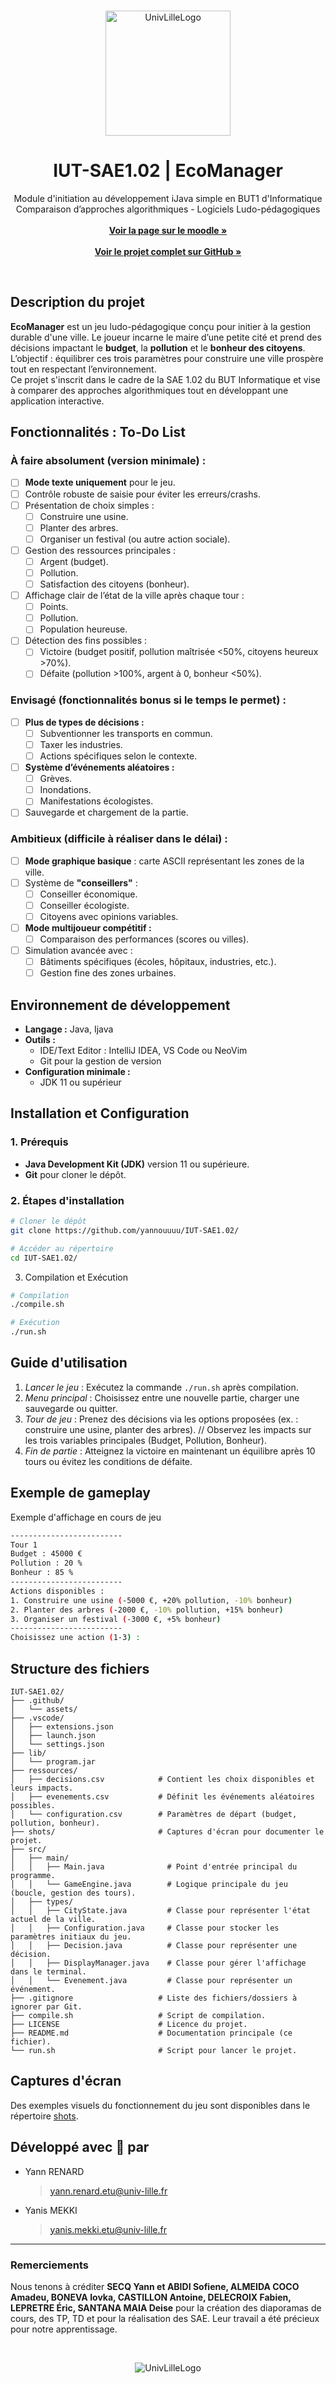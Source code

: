 <br/>
<p align="center">
    <picture>
        <source media="(prefers-color-scheme: dark)" srcset="https://github.com/yannouuuu/IUT-SAE1.01/raw/main/.github/assets/header_univlille_light.png" width="200px">
        <img alt="UnivLilleLogo" src="https://github.com/yannouuuu/IUT-SAE1.01/raw/main/.github/assets/header_univlille_dark.png" width="200px">
    </picture>
  <h1 align="center">IUT-SAE1.02 | EcoManager</h1>
</p>

<p align="center">
    Module d'initiation au développement iJava simple en BUT1 d'Informatique
    <br/>
    Comparaison d’approches algorithmiques
    - Logiciels Ludo-pédagogiques
    <br/>
    <br/>
    <a href="https://moodle.univ-lille.fr/course/view.php?id=30388&sectionid=262713"><strong>Voir la page sur le moodle »</strong></a>
    <br/>
    <br/>
    <a href="https://github.com/yannouuuu/IUT-SAE1.02/"><strong>Voir le projet complet sur GitHub »</strong></a>
</p>

<br/>

## Description du projet

**EcoManager** est un jeu ludo-pédagogique conçu pour initier à la gestion durable d'une ville. 
Le joueur incarne le maire d’une petite cité et prend des décisions impactant le **budget**, la **pollution** et le **bonheur des citoyens**.  
L’objectif : équilibrer ces trois paramètres pour construire une ville prospère tout en respectant l’environnement.  
Ce projet s'inscrit dans le cadre de la SAE 1.02 du BUT Informatique et vise à comparer des approches algorithmiques tout en développant une application interactive.

## Fonctionnalités : To-Do List

### **À faire absolument (version minimale) :**
- [ ] **Mode texte uniquement** pour le jeu.  
- [ ] Contrôle robuste de saisie pour éviter les erreurs/crashs.  
- [ ] Présentation de choix simples :  
  - [ ] Construire une usine.  
  - [ ] Planter des arbres.  
  - [ ] Organiser un festival (ou autre action sociale).  
- [ ] Gestion des ressources principales :  
  - [ ] Argent (budget).  
  - [ ] Pollution.  
  - [ ] Satisfaction des citoyens (bonheur).  
- [ ] Affichage clair de l’état de la ville après chaque tour :  
  - [ ] Points.  
  - [ ] Pollution.  
  - [ ] Population heureuse.  
- [ ] Détection des fins possibles :  
  - [ ] Victoire (budget positif, pollution maîtrisée <50%, citoyens heureux >70%).  
  - [ ] Défaite (pollution >100%, argent à 0, bonheur <50%).  

### **Envisagé (fonctionnalités bonus si le temps le permet) :**
- [ ] **Plus de types de décisions :**  
  - [ ] Subventionner les transports en commun.  
  - [ ] Taxer les industries.  
  - [ ] Actions spécifiques selon le contexte.  
- [ ] **Système d’événements aléatoires :**  
  - [ ] Grèves.  
  - [ ] Inondations.  
  - [ ] Manifestations écologistes.  
- [ ] Sauvegarde et chargement de la partie.  

### **Ambitieux (difficile à réaliser dans le délai) :**
- [ ] **Mode graphique basique** : carte ASCII représentant les zones de la ville.  
- [ ] Système de **"conseillers"** :  
  - [ ] Conseiller économique.  
  - [ ] Conseiller écologiste.  
  - [ ] Citoyens avec opinions variables.  
- [ ] **Mode multijoueur compétitif :**  
  - [ ] Comparaison des performances (scores ou villes).  
- [ ] Simulation avancée avec :  
  - [ ] Bâtiments spécifiques (écoles, hôpitaux, industries, etc.).  
  - [ ] Gestion fine des zones urbaines.  

## Environnement de développement

- **Langage :** Java, Ijava
- **Outils :**
  - IDE/Text Editor : IntelliJ IDEA, VS Code ou NeoVim
  - Git pour la gestion de version
- **Configuration minimale :**
  - JDK 11 ou supérieur

## Installation et Configuration

### 1. Prérequis
- **Java Development Kit (JDK)** version 11 ou supérieure.
- **Git** pour cloner le dépôt.

### 2. Étapes d'installation
```bash
# Cloner le dépôt
git clone https://github.com/yannouuuu/IUT-SAE1.02/

# Accéder au répertoire
cd IUT-SAE1.02/
```
3. Compilation et Exécution
```bash
# Compilation
./compile.sh

# Exécution
./run.sh
```

## Guide d'utilisation
1. *Lancer le jeu* : Exécutez la commande ```./run.sh``` après compilation.
2. *Menu principal* : Choisissez entre une nouvelle partie, charger une sauvegarde ou quitter.
3. *Tour de jeu* : Prenez des décisions via les options proposées (ex. : construire une usine, planter des arbres). // Observez les impacts sur les trois variables principales (Budget, Pollution, Bonheur).
4. *Fin de partie* : Atteignez la victoire en maintenant un équilibre après 10 tours ou évitez les conditions de défaite.

## Exemple de gameplay
Exemple d'affichage en cours de jeu
```bash
-------------------------
Tour 1
Budget : 45000 €
Pollution : 20 %
Bonheur : 85 %
-------------------------
Actions disponibles :
1. Construire une usine (-5000 €, +20% pollution, -10% bonheur)
2. Planter des arbres (-2000 €, -10% pollution, +15% bonheur)
3. Organiser un festival (-3000 €, +5% bonheur)
-------------------------
Choisissez une action (1-3) :
```

## Structure des fichiers
```plaintext
IUT-SAE1.02/
├── .github/
│   └── assets/
├── .vscode/
│   ├── extensions.json
│   ├── launch.json
│   └── settings.json
├── lib/
│   └── program.jar
├── ressources/
│   ├── decisions.csv            # Contient les choix disponibles et leurs impacts.
│   ├── evenements.csv           # Définit les événements aléatoires possibles.
│   └── configuration.csv        # Paramètres de départ (budget, pollution, bonheur).
├── shots/                       # Captures d'écran pour documenter le projet.
├── src/ 
│   ├── main/
│   │   ├── Main.java              # Point d'entrée principal du programme.
│   │   └── GameEngine.java        # Logique principale du jeu (boucle, gestion des tours).
│   ├── types/
│   │   ├── CityState.java         # Classe pour représenter l'état actuel de la ville.
│   │   ├── Configuration.java     # Classe pour stocker les paramètres initiaux du jeu.
│   │   ├── Decision.java          # Classe pour représenter une décision.
│   │   ├── DisplayManager.java    # Classe pour gérer l'affichage dans le terminal.
│   │   └── Evenement.java         # Classe pour représenter un événement.
├── .gitignore                   # Liste des fichiers/dossiers à ignorer par Git.
├── compile.sh                   # Script de compilation.
├── LICENSE                      # Licence du projet.
├── README.md                    # Documentation principale (ce fichier).
└── run.sh                       # Script pour lancer le projet.
```

## Captures d'écran
Des exemples visuels du fonctionnement du jeu sont disponibles dans le répertoire [shots](./shots).

## Développé avec 💖 par
- Yann RENARD
  > yann.renard.etu@univ-lille.fr
- Yanis MEKKI
  > yanis.mekki.etu@univ-lille.fr

---

### Remerciements

Nous tenons à créditer **SECQ Yann et ABIDI Sofiene, ALMEIDA COCO Amadeu, BONEVA Iovka, CASTILLON
Antoine, DELECROIX Fabien, LEPRETRE Éric, SANTANA MAIA Deise** pour la création des diaporamas de cours, des TP, TD et pour la réalisation des SAE. Leur travail a été précieux pour notre apprentissage.

<br/>
<p align="center">
    <picture>
        <img alt="UnivLilleLogo" src="https://github.com/yannouuuu/IUT-SAE1.01/raw/main/.github/assets/footer_univlille.png">
    </picture>
</p>
